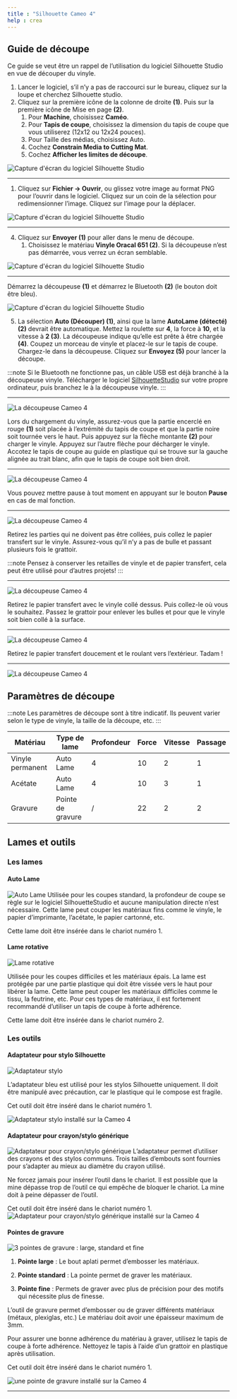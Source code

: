 ```yaml
---
title : "Silhouette Cameo 4"
help : crea
---
```


## Guide de découpe 

Ce guide se veut être un rappel de l’utilisation du logiciel Silhouette Studio en vue de découper du vinyle.

1. Lancer le logiciel, s’il n’y a pas de raccourci sur le bureau, cliquez sur la loupe et cherchez Silhouette studio.
2. Cliquez sur la première icône de la colonne de droite **(1)**. Puis sur la première icône de Mise en page **(2)**.
    1. Pour **Machine**, choisissez **Caméo**.
    2. Pour **Tapis de coupe**, choisissez la dimension du tapis de coupe que vous utiliserez (12x12 ou 12x24 pouces).
    3. Pour Taille des médias, choisissez Auto.
    4. Cochez **Constrain Media to Cutting Mat**.
    5. Cochez **Afficher les limites de découpe**.
        
![Capture d'écran du logiciel Silhouette Studio](/img/docs/cameo1.webp)

---

1. Cliquez sur **Fichier → Ouvrir**, ou glissez votre image au format PNG pour l’ouvrir dans le logiciel. Cliquez sur un coin de la sélection pour redimensionner l’image. 
Cliquez sur l’image pour la déplacer.
    
![Capture d'écran du logiciel Silhouette Studio](/img/docs/cameo2.webp)

---

4. Cliquez sur **Envoyer (1)** pour aller dans le menu de découpe.
    1. Choisissez le matériau **Vinyle Oracal 651 (2)**. Si la découpeuse n’est pas démarrée, vous verrez un écran semblable.
        
![Capture d'écran du logiciel Silhouette Studio](/img/docs/cameo3.webp)
        
---

Démarrez la découpeuse **(1)** et démarrez le Bluetooth **(2)** (le bouton doit être bleu).
    
![Capture d'écran du logiciel Silhouette Studio](/img/docs/cameo4.webp)
    
5. La sélection **Auto (Découper) (1)**, ainsi que la lame **AutoLame (détecté)** **(2)** devrait être automatique. Mettez la roulette sur **4**, la force à **10**, et la vitesse à **2 (3)**. 
La découpeuse indique qu’elle est prête à être chargée **(4)**. Coupez un morceau de vinyle et placez-le sur le tapis de coupe. Chargez-le dans la découpeuse. Cliquez sur **Envoyez (5)** pour lancer la découpe.

:::note
Si le Bluetooth ne fonctionne pas, un câble USB est déjà branché à la découpeuse vinyle. Télécharger le logiciel [SilhouetteStudio](https://www.silhouetteamerica.com/software) sur votre propre ordinateur, puis branchez le à la découpeuse vinyle.
:::

---

![La découpeuse Cameo 4](/img/docs/cameo5.webp)

Lors du chargement du vinyle, assurez-vous que la partie encerclé en rouge **(1)** soit placée à l’extrémité du tapis de coupe et que la partie noire soit tournée vers le haut. Puis appuyez sur la flèche montante **(2)** pour charger le vinyle. Appuyez sur l’autre flèche pour décharger le vinyle. Accotez le tapis de coupe au guide en plastique qui se trouve sur la gauche alignée au trait blanc, afin que le tapis de coupe soit bien droit.

---

![La découpeuse Cameo 4](/img/docs/cameo6.webp)

Vous pouvez mettre pause à tout moment en appuyant sur le bouton **Pause** en cas de mal fonction.

---

![La découpeuse Cameo 4](/img/docs/cameo7.webp)

Retirez les parties qui ne doivent pas être collées, puis collez le papier transfert sur le vinyle. Assurez-vous qu’il n’y a pas de bulle et passant plusieurs fois le grattoir.

:::note
    Pensez à conserver les retailles de vinyle et de papier transfert, cela peut être utilisé pour d’autres projets!
:::

---

![La découpeuse Cameo 4](/img/docs/cameo8.webp)

Retirez le papier transfert avec le vinyle collé dessus. Puis collez-le où vous le souhaitez. Passez le grattoir pour enlever les bulles et pour que le vinyle soit bien collé à la surface.

---

![La découpeuse Cameo 4](/img/docs/cameo9.webp)

Retirez le papier transfert doucement et le roulant vers l’extérieur. Tadam !

---

![La découpeuse Cameo 4](/img/docs/cameo10.webp)

## Paramètres de découpe

:::note 
Les paramètres de découpe sont à titre indicatif. Ils peuvent varier selon le type de vinyle, la taille de la découpe, etc.
:::

| Matériau | Type de lame | Profondeur | Force | Vitesse | Passage |
| --- | --- | --- | --- | --- | --- |
| Vinyle permanent | Auto Lame| 4 | 10 | 2 | 1 |
| Acétate | Auto Lame | 4 | 10 | 3 | 1 |
| Gravure | Pointe de gravure | / | 22 | 2 | 2 |

## Lames et outils

### Les lames

#### Auto Lame

![Auto Lame](/img/docs/cameo11.webp)
Utilisée pour les coupes standard, la profondeur de coupe se règle sur le logiciel SilhouetteStudio et aucune manipulation directe n’est nécessaire. Cette lame peut couper les matériaux fins comme le vinyle, le papier d’imprimante, l’acétate, le papier cartonné, etc.

Cette lame doit être insérée dans le chariot numéro 1.

#### Lame rotative

![Lame rotative](/img/docs/cameo18.webp)

Utilisée pour les coupes difficiles et les matériaux épais. La lame est protégée par une partie plastique qui doit être vissée vers le haut pour libérer la lame. Cette lame peut couper les matériaux difficiles comme le tissu, la feutrine, etc. Pour ces types de matériaux, il est fortement recommandé d’utiliser un tapis de coupe à forte adhérence. 

Cette lame doit être insérée dans le chariot numéro 2.

### Les outils

#### Adaptateur pour stylo Silhouette

![Adaptateur stylo](/img/docs/cameo12.webp)

L’adaptateur bleu est utilisé pour les stylos Silhouette uniquement. Il doit être manipulé avec précaution, car le plastique qui le compose est fragile. 

Cet outil doit être inséré dans le chariot numéro 1.

![Adaptateur stylo installé sur la Cameo 4](/img/docs/cameo13.webp)

#### Adaptateur pour crayon/stylo générique
![Adaptateur pour crayon/stylo générique](/img/docs/cameo14.webp)
L’adaptateur permet d’utiliser des crayons et des stylos communs. Trois tailles d’embouts sont fournies pour s’adapter au mieux au diamètre du crayon utilisé. 

Ne forcez jamais pour insérer l’outil dans le chariot. Il est possible que la mine dépasse trop de l’outil ce qui empêche de bloquer le chariot. La mine doit à peine dépasser de l’outil.

Cet outil doit être inséré dans le chariot numéro 1.
![Adaptateur pour crayon/stylo générique installé sur la Cameo 4](/img/docs/cameo15.webp)

#### Pointes de gravure

![3 pointes de gravure : large, standard et fine](/img/docs/cameo16.webp)

1. **Pointe large** : Le bout aplati permet d’embosser les matériaux.

2. **Pointe standard** : La pointe permet de graver les matériaux.

3. **Pointe fine** : Permets de graver avec plus de précision pour des motifs qui nécessite plus de finesse.

L’outil de gravure permet d’embosser ou de graver différents matériaux (métaux, plexiglas, etc.) Le matériau doit avoir une épaisseur maximum de 3mm. 

Pour assurer une bonne adhérence du matériau à graver, utilisez le tapis de coupe à forte adhérence. Nettoyez le tapis à l’aide d’un grattoir en plastique après utilisation.

Cet outil doit être inséré dans le chariot numéro 1.

![une pointe de gravure installé sur la Cameo 4](/img/docs/cameo17.webp)

---

